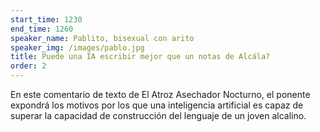 ```yaml
---
start_time: 1230
end_time: 1260
speaker_name: Pablito, bisexual con arito
speaker_img: /images/pablo.jpg
title: Puede una IA escribir mejor que un notas de Alcála?
order: 2
---
```


En este comentario de texto de El Atroz Asechador Nocturno, el ponente expondrá los motivos por los que una inteligencia artificial es capaz de superar la capacidad de construcción del lenguaje de un joven alcalino.